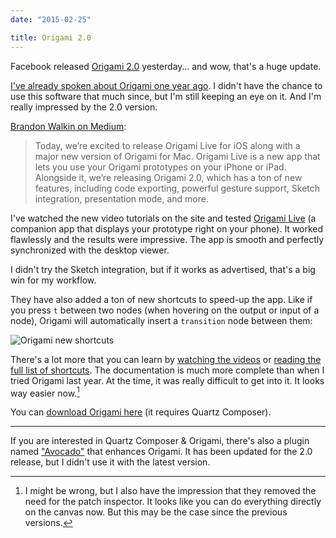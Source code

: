 ```yaml
---
date: "2015-02-25"

title: Origami 2.0
---
```


Facebook released [Origami 2.0](https://code.facebook.com/posts/883904991672650/introducing-origami-live/) yesterday… and wow, that's a huge update.

[I've already spoken about Origami one year ago](https://matthieuoger.com/2014/02/origami-quartz-composer/). I didn't have the chance to use this software that much since, but I'm still keeping an eye on it. And I'm really impressed by the 2.0 version.

[Brandon Walkin on Medium](https://medium.com/@bwalkin/introducing-origami-live-and-origami-2-0-a68116294e65):

> Today, we’re excited to release Origami Live for iOS along with a major new version of Origami for Mac. Origami Live is a new app that lets you use your Origami prototypes on your iPhone or iPad. Alongside it, we’re releasing Origami 2.0, which has a ton of new features, including code exporting, powerful gesture support, Sketch integration, presentation mode, and more.

I've watched the new video tutorials on the site and tested [Origami Live](https://itunes.apple.com/app/id942636206) (a companion app that displays your prototype right on your phone). It worked flawlessly and the results were impressive. The app is smooth and perfectly synchronized with the desktop viewer.

I didn't try the Sketch integration, but if it works as advertised, that's a big win for my workflow.

They have also added a ton of new shortcuts to speed-up the app. Like if you press `t` between two nodes (when hovering on the output or input of a node), Origami will automatically insert a `transition` node between them:

![Origami new shortcuts][image]

There's a lot more that you can learn by [watching the videos](http://facebook.github.io/origami/tutorials/) or [reading the full list of shortcuts](http://facebook.github.io/origami/documentation/concepts/KeyboardShortcuts.html). The documentation is much more complete than when I tried Origami last year. At the time, it was really difficult to get into it. It looks way easier now.[^1]

You can [download Origami here](http://facebook.github.io/origami/) (it requires Quartz Composer).

---

If you are interested in Quartz Composer & Origami, there's also a plugin named ["Avocado"](https://labs.ideo.com/2014/05/27/avocado/) that enhances Origami. It has been updated for the 2.0 release, but I didn't use it with the latest version.


[^1]: I might be wrong, but I also have the impression that they removed the need for the patch inspector. It looks like you can do everything directly on the canvas now. But this may be the case since the previous versions.

[image]: /images/posts/2015-02-25-origami-shortcut.gif
